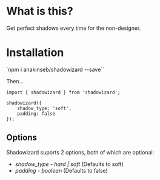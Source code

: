 # What is this?

Get perfect shadows every time for the non-designer.

# Installation 

`npm i anakinseb/shadowizard --save``

Then...

```
import { shadowizard } from 'shadowizard';

shadowizard({
    shadow_type: 'soft',
    padding: false
});
```

## Options

Shadowizard suports 2 options, both of which are optional:

* *shadow_type* - _hard | soft_ (Defaults to soft)
* *padding* - _boolean_ (Defaults to false) 
